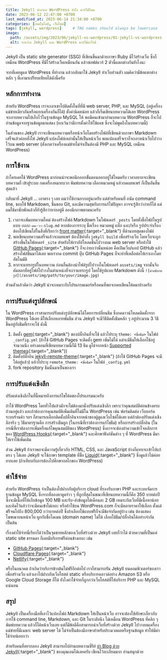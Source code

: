 ```yaml
---
title: Jekyll ต่างจาก WordPress ยังไง ควรใช้ไหม
date: 2023-06-12 22:47:00 +0700
last_modified_at: 2023-06-14 21:34:00 +0700
categories: [เทคโนโลยี, เว็บไซต์]
tags: [jekyll, wordpress]     # TAG names should always be lowercase
image:
  path: /assets/img/2023/06/jekyll-vs-wordpress/01-jekyll-vs-wordpress.jpg
  alt: ระหว่าง Jekyll และ WordPress ควรใช้อะไรดี
---
```


Jekyll เป็น static site generator (SSG) ที่เขียนขึ้นมาด้วยภาษา Ruby มีไว้สร้างเว็บ ซึ่งก็เหมือน WordPress ที่มีไว้สร้างเว็บเหมือนกัน แล้วซอฟต์แวร์ 2 ตัวนี้แตกต่างกันยังไงนะ

จากที่เคยดูแล WordPress ที่ทำงาน แล้วกลับมาใช้ Jekyll ทำเว็บส่วนตัว ผมคิดว่ามีข้อแตกต่างหลัก ๆ ที่เอามาเปรียบเทียบได้ดังนี้ครับ

## หลักการทำงาน

สำหรับ WordPress เราจะเอาเขาไปติดตั้งในที่ที่มี web server, PHP, และ MySQL (อยู่เครื่องแม่ข่ายเดียวกันหรือแยกเครื่องกันก็ได้) ตั้งค่านิดหน่อย แล้วก็เริ่มเขียนบทความได้เลย WordPress จะเอาบทความไปเก็บไว้ในฐานข้อมูล MySQL ให้ พอมีคนเข้ามาอ่านบทความ WordPress ก็จะไปอ่านข้อมูลจากฐานข้อมูลมาแสดง (ยกเว้นว่ามีการตั้งค่าให้ใช้แคช ซึ่งจะไม่พูดถึงในบทความนี้)

ในส่วนของ Jekyll เราจะเขียนบทความหรือหน้าเว็บโดยสร้างไฟล์ที่เขียนด้วยภาษา Markdown เสร็จแล้วค่อยสั่งให้ Jekyll แปลงไฟล์เหล่านั้นให้เป็นหน้าเว็บ พอแปลงเสร็จเราก็จะเอาหน้าเว็บไปวางไว้บน web server (สังเกตว่าเครื่องแม่ข่ายไม่จำเป็นต้องมี PHP และ MySQL เหมือน WordPress)

## การใช้งาน

ถ้าใครเคยใช้ WordPress มาก่อนน่าจะพอนึกออกขั้นตอนออกอยู่ใช่ไหมครับ เวลาอยากจะเขียนบทความก็ เข้าสู่ระบบ กดเครื่องหมายบวก พิมพ์บทความ เลือกหมวดหมู่ แล้วกดเผยแพร่ ก็เป็นอันสิ้นสุดแล้ว

กลับมาที่ Jekyll ... เอาตรง ๆ เลย ผมว่าใช้งานยากอยู่นะครับ แต่สำหรับคนที่ ถนัด command line, ชอบใช้ Markdown, ชื่นชอบ Git, และมีความสุขกับการแก้ไขปัญหา อาจจะรู้สึกว่าง่ายก็ได้ แต่ผมใช้มาซักพักแล้วก็ยังรู้สึกว่ายากอยู่ดี ลองนึกภาพตามนะครับ

1. เวลาจะเพิ่มบทความใหม่ ต้องสร้างไฟล์ Markdown ในโฟลเดอร์ `_posts` โดยตั้งชื่อไฟล์ในรูปแบบ `ปปปป-ดด-วว-slug.md` หากต้องการระบุ ชื่อเรื่อง หมวดหมู่ แท็ก และ/หรือ รูปประจำเรื่อง ต้องไปเขียนใส่ในสิ่งที่เรียกว่า [front matter](https://jekyllrb.com/docs/front-matter/){:target="_blank"} ที่ด้านบทสุดของไฟล์
2. พอเขียนบทความเสร็จแล้วจะเผยแพร่ ต้องใช้คำสั่ง `jekyll build` เพื่อสร้างเว็บ โดยเว็บจะถูกสร้างขึ้นในโฟลเดอร์ `_site` สำหรับให้เราอัปโหลดขึ้นไปวางบน web server หรือถ้าใช้ [GitHub Pages](https://pages.github.com/){:target="_blank"} ก็จะง่ายกว่านั้นหน่อย คือเปิดเว็บ/แอป GitHub แล้วสร้างไฟล์ขึ้นมาได้เลย พอเรากด commit ปุ๊บ GitHub Pages ก็จะทำที่เหลือต่อให้เราเองโดยอัตโนมัติ
3. หากจะแทรกรูปในบทความ ก่อนอื่นต้องนำไฟล์รูปไปวางในโฟลเดอร์ `assets/img` จากนั้นจึงคัดลอกที่อยู่ไฟล์ไปวางในตำแหน่งที่จะเราแทรกรูป โดยใช้รูปแบบ Markdown ดังนี้ `![คำอธิบายรูป](/assets/img/path/to/your/image.jpg)`

ส่วนตัวแล้วคิดว่า Jekyll น่าจะเหมาะกับโปรแกรมเมอร์หรือคนที่พอจะเคยเขียนโค้ดมาบ้างครับ

## การปรับแต่งรูปลักษณ์

ใน WordPress เราสามารถปรับแต่งรูปลักษณ์ได้โดยการเปลี่ยนธีม ซึ่งกดดาวน์โหลดติดตั้งจาก WordPress ได้เลย มีให้เลือกหลายพันธีม ส่วน Jekyll จะมีวิธีติดตั้งธีมหลัก ๆ อยู่ประมาณ 3 วิธี ขึ้นอยู่กับธีมที่เราจะใช้ ดังนี้

1. ติดตั้ง [gem](https://sundryanything.blogspot.com/2014/03/ruby-gem.html){:target="_blank"} ของปลั๊กอินที่จะใช้ แล้วไประบุ `theme: <ชื่อธีม>` ในไฟล์ `_config.yml` (ถ้าใช้ GitHub Pages จะติดตั้ง gem เพิ่มไม่ได้ แต่จะมีธีมให้เลือกใช้อยู่จำนวนนึง อย่างตอนที่เขียนบทความนี้ก็มี 13 ธีม ดูได้จากหน้า [Supported themes](https://pages.github.com/themes/){:target="_blank"})
2. ติดตั้งปลั๊กอิน [jekyll-remote-theme](https://github.com/benbalter/jekyll-remote-theme){:target="_blank"} (ถ้าใช้ GitHub Pages จะมีให้อยู่แล้ว) แล้วไประบุ `remote_theme: <ชื่อธีม>` ในไฟล์ `_config.yml`
3. fork repository ธีมนั้นมาเป็นของเรา

## การปรับแต่งเชิงลึก

ปรับแต่งเชิงลึกในที่นี้หมายถึงการแก้ไขโค้ดของโปรแกรมนะครับ

ถ้าใช้ WordPress โดยทั่วไปแล้วมักจะไม่ต้องมานั่งปรับแต่งเชิงลึก เพราะว่าคุณสมบัติค่อนข้างครบถ้วนอยู่แล้ว และถ้าต้องการคุณสมบัติเพิ่มเติมที่ไม่มีใน WordPress เช่น ฟอร์มติดต่อ เว็บบอร์ด ระบบร้านค้า ฯลฯ ก็สามารถเลือกติดตั้งปลั๊กอินจากหน้าของผู้ดูแลเว็บไซต์ได้เลย แต่ถ้าต้องปรับแต่งเชิงลึกจริง ๆ วิธีมาตรฐานคือ การสร้างธีมลูก (ในกรณีที่เราต้องการแก้ไขธีม) หรือการสร้างปลั๊กอิน (ในกรณีที่เราต้องการเพิ่มหรือแก้ไขคุณสมบัติของ WordPress) ซึ่งอาจจะต้องทำความเข้าใจหลักการของ [WordPress Hooks](https://themevilles.com/wordpress-hooks/){:target="_blank"} และศึกษาฟังก์ชันต่าง ๆ ที่ WordPress มีมาให้เราใช้เพิ่มเติม

ส่วน Jekyll ถ้าเราพอจะมีความรู้เกี่ยวกับ HTML, CSS, และ JavaScript บ้างก็แทบจะเข้าไปแก้ตรง ๆ ได้เลย Jekyll จะใช้ภาษา template ที่ชื่อ [Liquid](https://shopify.github.io/liquid/){:target="_blank"} ซึ่งดูแล้วไม่ค่อยยากเลย (ถ้าเทียบกับการต้องไปศึกษากลไกของ WordPress)

## ค่าใช้จ่าย

สำหรับ WordPress จำเป็นต้องไปฝากกับผู้บริการ cloud ที่รองรับภาษา PHP และระบบจัดการฐานข้อมูล MySQL ซึ่งจากที่ลองหาดูคร่าว ๆ ที่ถูกที่สุดในขณะที่เขียนบทความนี้ก็คือ 350 บาทต่อปี ซึ่งจะมีเนื้อที่ให้เก็บข้อมูล 100 MB และรับ-ส่งข้อมูลได้เดือนละ 2 GB เหมาะกับเว็บที่มีเนื้อหาน้อย และคิดไว้แล้วว่าจะมีคนเข้าไม่เยอะ หรือถ้าใช้บน WordPress.com ก็จะมีหลายราคาให้เลือก ตั้งแต่ฟรีจนไปถึง 800,000 กว่าบาทต่อปี ซึ่งถ้าเลือกใช้แบบฟรีก็จะมีข้อจำกัดอยู่บ้าง เช่น ต้องแสดงโฆษณาบนหน้าเว็บ ผูกกับชื่อโดเมน (domain name) ไม่ได้ เลือกใช้ธีม/ปลั๊กอินได้อย่างจำกัด เป็นต้น

เรื่องค่าใช้จ่ายนี่เรียกได้ว่าเป็นจุดขายหลักของเว็บที่สร้างด้วย Jekyll เลยก็ว่าได้ ด้วยความที่เป็นแค่ static site ธรรมดา ก็เลยมีบริการฟรีค่อนข้างเยอะ เช่น

- [GitHub Pages](https://pages.github.com/){:target="_blank"}
- [Cloudflare Pages](https://pages.cloudflare.com/){:target="_blank"}
- [Netlify](https://www.netlify.com/){:target="_blank"}

หรือในอนาคต ถ้าเกิดว่าบริการข้างต้นไม่ฟรีอีกต่อไป เราก็สามารถรัน Jekyll บนคอมพิวเตอร์ของเราเพื่อสร้างเว็บ แล้วเอาไปฝากกับเว็บโฮสต์ static หรือบริการคลาวด์อย่าง Amazon S3 หรือ Google Cloud Storage ก็ได้ ยังไงค่าใช้จ่ายก็ถูกกว่าเว็บโฮสต์ที่ให้บริการ PHP และ MySQL แน่นอน

## สรุป

Jekyll เป็นเครื่องมือที่เอาไว้แปลงไฟล์ Markdown ให้เป็นหน้าเว็บ อาจจะต้องใช้ทักษะเกี่ยวกับ การใช้ command line, Markdown, และ Git ในระดับนึง ไม่เหมือน WordPress ที่คลิก ๆ พิมพ์บทความ แล้วก็ได้หน้าเว็บเลย แต่ก็มีข้อดีคือสามารถนำเว็บที่สร้างด้วย Jekyll ไปวางบนเครื่องแม่ข่ายที่มีเฉพาะ web server ได้ ไม่จำเป็นต้องมีภาษาสำหรับประมวลผลหรือฐานข้อมูล ทำให้มีค่าใช้จ่ายน้อยกว่า

สำหรับคนที่อยากลอง Jekyll สามารถไปอ่านบทความซีรีย์ [ทำ Blog ด้วย Jekyll](https://aimetpgm.github.io/blog/series#%E0%B8%97%E0%B8%B3-blog-%E0%B8%94%E0%B9%89%E0%B8%A7%E0%B8%A2-jekyll){:target="_blank"} ของคุณเอมได้เลยครับ เขียนไว้ละเอียดมาก อ่านสนุกด้วย
